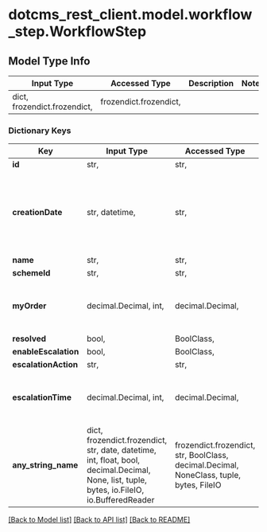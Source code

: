 # dotcms_rest_client.model.workflow_step.WorkflowStep

## Model Type Info
Input Type | Accessed Type | Description | Notes
------------ | ------------- | ------------- | -------------
dict, frozendict.frozendict,  | frozendict.frozendict,  |  | 

### Dictionary Keys
Key | Input Type | Accessed Type | Description | Notes
------------ | ------------- | ------------- | ------------- | -------------
**id** | str,  | str,  |  | [optional] 
**creationDate** | str, datetime,  | str,  |  | [optional] value must conform to RFC-3339 date-time
**name** | str,  | str,  |  | [optional] 
**schemeId** | str,  | str,  |  | [optional] 
**myOrder** | decimal.Decimal, int,  | decimal.Decimal,  |  | [optional] value must be a 32 bit integer
**resolved** | bool,  | BoolClass,  |  | [optional] 
**enableEscalation** | bool,  | BoolClass,  |  | [optional] 
**escalationAction** | str,  | str,  |  | [optional] 
**escalationTime** | decimal.Decimal, int,  | decimal.Decimal,  |  | [optional] value must be a 32 bit integer
**any_string_name** | dict, frozendict.frozendict, str, date, datetime, int, float, bool, decimal.Decimal, None, list, tuple, bytes, io.FileIO, io.BufferedReader | frozendict.frozendict, str, BoolClass, decimal.Decimal, NoneClass, tuple, bytes, FileIO | any string name can be used but the value must be the correct type | [optional]

[[Back to Model list]](../../README.md#documentation-for-models) [[Back to API list]](../../README.md#documentation-for-api-endpoints) [[Back to README]](../../README.md)

